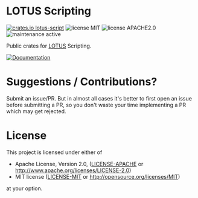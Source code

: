 # LOTUS Scripting

[![crates.io lotus-script](https://img.shields.io/badge/crates.io-lotus--script-orange)](https://crates.io/crates/lotus-script)
![license MIT](https://img.shields.io/badge/LICENSE-MIT-green)
![license APACHE2.0](https://img.shields.io/badge/LICENSE-APACHE2.0-green)
![maintenance active](https://img.shields.io/badge/maintenance-active-yellow)

Public crates for [LOTUS](https://store.steampowered.com/app/370350/LOTUSSimulator/) Scripting.

[![Documentation](https://img.shields.io/badge/Documentation-docs.rs-blue)](https://docs.rs/lotus-script)

# Suggestions / Contributions?

Submit an issue/PR. But in almost all cases it's better to first open
an issue before submitting a PR, so you don't waste your time implementing
a PR which may get rejected.

# License

This project is licensed under either of

- Apache License, Version 2.0, ([LICENSE-APACHE](LICENSE-APACHE) or
  http://www.apache.org/licenses/LICENSE-2.0)
- MIT license ([LICENSE-MIT](LICENSE-MIT) or
  http://opensource.org/licenses/MIT)

at your option.
